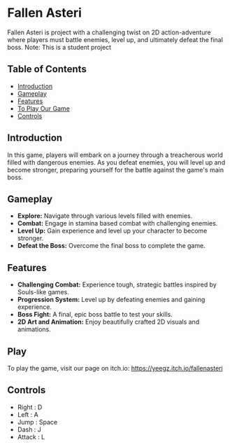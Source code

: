 # Fallen Asteri

Fallen Asteri is project with a challenging twist on 2D action-adventure where players must battle enemies, level up, and ultimately defeat the final boss.
Note: This is a student project

## Table of Contents

- [Introduction](#introduction)
- [Gameplay](#gameplay)
- [Features](#features)
- [To Play Our Game](#Play)
- [Controls](#controls)

## Introduction

In this game, players will embark on a journey through a treacherous world filled with dangerous enemies. As you defeat enemies, you will level up and become stronger, preparing yourself for the battle against the game's main boss.

## Gameplay

- **Explore:** Navigate through various levels filled with enemies.
- **Combat:** Engage in stamina based combat with challenging enemies.
- **Level Up:** Gain experience and level up your character to become stronger.
- **Defeat the Boss:** Overcome the final boss to complete the game.

## Features

- **Challenging Combat:** Experience tough, strategic battles inspired by Souls-like games.
- **Progression System:** Level up by defeating enemies and gaining experience.
- **Boss Fight:** A final, epic boss battle to test your skills.
- **2D Art and Animation:** Enjoy beautifully crafted 2D visuals and animations.

## Play

To play the game, visit our page on itch.io: https://yeegz.itch.io/fallenasteri

## Controls
- Right : D
- Left : A
- Jump : Space 
- Dash : J
- Attack : L
